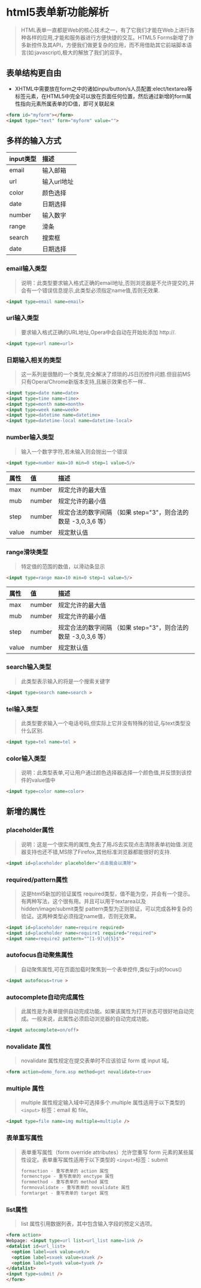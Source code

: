 # html5表单新功能解析

> HTML表单一直都是Web的核心技术之一，有了它我们才能在Web上进行各种各样的应用,才能和服务器进行方便快捷的交互。HTML5 Forms新增了许多新控件及其API，方便我们做更复杂的应用，而不用借助其它前端脚本语言(如:javascript),极大的解放了我们的双手。

## 表单结构更自由

- XHTML中需要放在form之中的诸如inpu/button/s人员配置:elect/textarea等标签元素，在HTML5中完全可以放在页面任何位置，然后通过新增的form属性指向元素所属表单的ID值，即可关联起来

```html
<form id="myform"></form>
<input type="text" form="myform" value="">
```

## 多样的输入方式

| input类型 | 描述        |
| :-------- | :---------- |
| email     | 输入邮箱    |
| url       | 输入url地址 |
| color     | 颜色选择    |
| date      | 日期选择    |
| number    | 输入数字    |
| range     | 滑条        |
| search    | 搜索框      |
| date      | 日期选择    |

### email输入类型

> 说明：此类型要求输入格式正确的email地址,否则浏览器是不允许提交的,并会有一个错误信息提示,此类型必须指定name值,否则无效果.

```html
<input type=email name=email>
```

### url输入类型

> 要求输入格式正确的URL地址,Opera中会自动在开始处添加 http://.

```html
<input type=url name=url>
```

### 日期输入相关的类型

> 这一系列是很酷的一个类型,完全解决了烦琐的JS日历控件问题.但目前MS只有Opera/Chrome新版本支持,且展示效果也不一样..

```html
<input type=date name=date>
<input type=time name=time>
<input type=month name=month>
<input type=week name=week>
<input type=datetime name=datetime>
<input type=datetime-local name=datetime-local>
```

### number输入类型

> 输入一个数字字符,若未输入则会抛出一个错误

```html
<input type=number max=10 min=0 step=1 value=5/>
```

| 属性  | 值     | 描述                                                         |
| :---- | :----- | :----------------------------------------------------------- |
| max   | number | 规定允许的最大值                                             |
| mub   | number | 规定允许的最小值                                             |
| step  | number | 规定合法的数字间隔 （如果 step="3"，则合法的数是 -3,0,3,6 等） |
| value | number | 规定默认值                                                   |

### range滑块类型

> 特定值的范围的数值，以滑动条显示

```html
<input type=range max=10 min=0 step=1 value=5/>
```

| 属性  | 值     | 描述                                                         |
| :---- | :----- | :----------------------------------------------------------- |
| max   | number | 规定允许的最大值                                             |
| mub   | number | 规定允许的最小值                                             |
| step  | number | 规定合法的数字间隔 （如果 step="3"，则合法的数是 -3,0,3,6 等） |
| value | number | 规定默认值                                                   |

### search输入类型

> 此类型表示输入的将是一个搜索关键字

```html
<input type=search name=search >
```

### tel输入类型

> 此类型要求输入一个电话号码,但实际上它并没有特殊的验证,与text类型没什么区别.

```html
<input type=tel name=tel >
```

### color输入类型

> 说明：此类型表单,可让用户通过颜色选择器选择一个颜色值,并反馈到该控件的value值中

```html
<input type=color name=color>
```

## 新增的属性

### placeholder属性

> 说明：这是一个很实用的属性,免去了用JS去实现点击清除表单初始值.浏览器支持也还不错,MS除了Firefox,其他标准浏览器都能很好的支持.

```html
<input id=placeholder placeholder="点击我会以清除">
```

### required/pattern属性

> 这是html5新加的验证属性 required类型，值不能为空，并会有一个提示。有两种写法，这个很有用。并且可以用于textarea以及hidden/image/submit类型 pattern类型为正则验证，可以完成各种复杂的验证。这两种类型必须指定name值，否则无效果。

```html
<input id=placeholder name=require required>
<input id=placeholder name=require1 required="required">
<input name=require2 pattern="^[1-9]\d{5}$">
```

### autofocus自动聚焦属性

> 自动聚焦属性,可在页面加载时聚焦到一个表单控件,类似于js的focus()

```html
<input autofocus=true >
```

### autocomplete自动完成属性

> 此属性是为表单提供自动完成功能。如果该属性为打开状态可很好地自动完成。一般来说，此属性必须启动浏览器的自动完成功能。

```html
<input autocomplete=on/off>
```

### novalidate 属性

> novalidate 属性规定在提交表单时不应该验证 form 或 input 域。

```html
<form action=demo_form.asp method=get novalidate=true>
```

### multiple 属性

> multiple 属性规定输入域中可选择多个.multiple 属性适用于以下类型的 `<input>` 标签：email 和 file。

```html
<input type=file name=img multiple=multiple />
```

### 表单重写属性

> 表单重写属性（form override attributes）允许您重写 form 元素的某些属性设定。表单重写属性适用于以下类型的 `<input>`标签：submit
>
> ```js
> formaction - 重写表单的 action 属性
> formenctype - 重写表单的 enctype 属性
> formmethod - 重写表单的 method 属性
> formnovalidate - 重写表单的 novalidate 属性
> formtarget - 重写表单的 target 属性
> ```

### list属性

> list 属性引用数据列表，其中包含输入字段的预定义选项。

```html
<form action>
Webpage: <input type=url list=url_list name=link />
<datalist id=url_list>
  <option label=uek value=uek/>
  <option label=sxuek value=sxuek />
  <option label=tyuek value=tyuek />
</datalist>
<input type=submit />
</form>
```